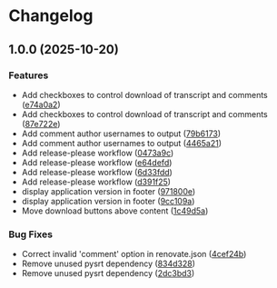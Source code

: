 # Changelog

## 1.0.0 (2025-10-20)


### Features

* Add checkboxes to control download of transcript and comments ([e74a0a2](https://github.com/azman0101/transcript-comments-dl/commit/e74a0a2940f4d20238aeefc4ac3a8f4b984a7a71))
* Add checkboxes to control download of transcript and comments ([87e722e](https://github.com/azman0101/transcript-comments-dl/commit/87e722e9ff3e0231fd361840e8ceda5336025f39))
* Add comment author usernames to output ([79b6173](https://github.com/azman0101/transcript-comments-dl/commit/79b6173c173ce7d07c2ed448a04ad9058cfccdc7))
* Add comment author usernames to output ([4465a21](https://github.com/azman0101/transcript-comments-dl/commit/4465a216dfae60307668f55824a59af6967fec0f))
* Add release-please workflow ([0473a9c](https://github.com/azman0101/transcript-comments-dl/commit/0473a9c36323c0917d73a49dac311ce99361ef39))
* Add release-please workflow ([e64defd](https://github.com/azman0101/transcript-comments-dl/commit/e64defdf0b584e7a91e2bf4dd44be335c73c2452))
* Add release-please workflow ([6d33fdd](https://github.com/azman0101/transcript-comments-dl/commit/6d33fdd02acb0072008401fce98b66e5554c5508))
* Add release-please workflow ([d391f25](https://github.com/azman0101/transcript-comments-dl/commit/d391f259639a2a19dfa2ee3f1153b9446ac09dc8))
* display application version in footer ([971800e](https://github.com/azman0101/transcript-comments-dl/commit/971800e48ceb2bbcc539ad462698311ae84713d8))
* display application version in footer ([9cc109a](https://github.com/azman0101/transcript-comments-dl/commit/9cc109a84b55e771eaa0698ce03d1d52736f93f3))
* Move download buttons above content ([1c49d5a](https://github.com/azman0101/transcript-comments-dl/commit/1c49d5a6a166b8a564d842d12e2a772e4588a634))


### Bug Fixes

* Correct invalid 'comment' option in renovate.json ([4cef24b](https://github.com/azman0101/transcript-comments-dl/commit/4cef24b78c977e8da22bdd289a80500f3a8bdfe5))
* Remove unused pysrt dependency ([834d328](https://github.com/azman0101/transcript-comments-dl/commit/834d32864b5b123662bb7bb5e91bb2096af83320))
* Remove unused pysrt dependency ([2dc3bd3](https://github.com/azman0101/transcript-comments-dl/commit/2dc3bd3dcbc147da1b025bebef15e77586e906db))
